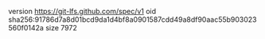 version https://git-lfs.github.com/spec/v1
oid sha256:91786d7a8d01bcd9da1d4bf8a0901587cdd49a8df90aac55b903023560f0142a
size 7972
